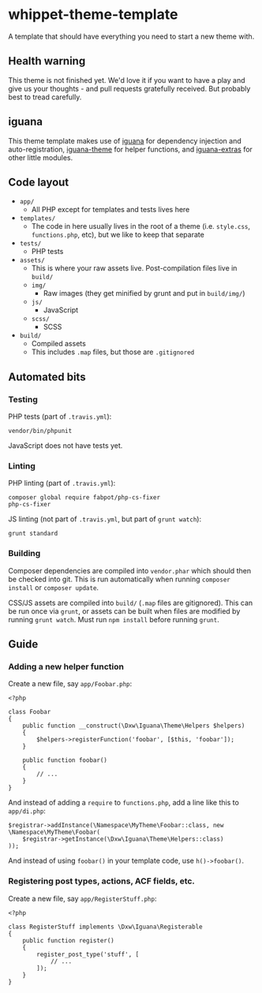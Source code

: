 # whippet-theme-template

A template that should have everything you need to start a new theme with.

## Health warning

This theme is not finished yet. We'd love it if you want to have a play and give us your thoughts - and pull requests gratefully received. But probably best to tread carefully.

## iguana

This theme template makes use of [iguana](https://github.com/dxw/iguana) for dependency injection and auto-registration, [iguana-theme](https://github.com/dxw/iguana-theme) for helper functions, and [iguana-extras](https://github.com/dxw/iguana-extras) for other little modules.

## Code layout

- `app/`
    - All PHP except for templates and tests lives here
- `templates/`
    - The code in here usually lives in the root of a theme (i.e. `style.css`, `functions.php`, etc), but we like to keep that separate
- `tests/`
    - PHP tests
- `assets/`
    - This is where your raw assets live. Post-compilation files live in `build/`
    - `img/`
        - Raw images (they get minified by grunt and put in `build/img/`)
    - `js/`
        - JavaScript
    - `scss/`
        - SCSS
- `build/`
    - Compiled assets
    - This includes `.map` files, but those are `.gitignored`

## Automated bits

### Testing

PHP tests (part of `.travis.yml`):

    vendor/bin/phpunit

JavaScript does not have tests yet.

### Linting

PHP linting (part of `.travis.yml`):

    composer global require fabpot/php-cs-fixer
    php-cs-fixer

JS linting (not part of `.travis.yml`, but part of `grunt watch`):

    grunt standard

### Building

Composer dependencies are compiled into `vendor.phar` which should then be checked into git. This is run automatically when running `composer install` or `composer update`.

CSS/JS assets are compiled into `build/` (`.map` files are gitignored). This can be run once via `grunt`, or assets can be built when files are modified by running `grunt watch`. Must run `npm install` before running `grunt`.

## Guide

### Adding a new helper function

Create a new file, say `app/Foobar.php`:

```
<?php

class Foobar
{
    public function __construct(\Dxw\Iguana\Theme\Helpers $helpers)
    {
        $helpers->registerFunction('foobar', [$this, 'foobar']);
    }

    public function foobar()
    {
        // ...
    }
}
```

And instead of adding a `require` to `functions.php`, add a line like this to `app/di.php`:

```
$registrar->addInstance(\Namespace\MyTheme\Foobar::class, new \Namespace\MyTheme\Foobar(
    $registrar->getInstance(\Dxw\Iguana\Theme\Helpers::class)
));
```

And instead of using `foobar()` in your template code, use `h()->foobar()`.

### Registering post types, actions, ACF fields, etc.

Create a new file, say `app/RegisterStuff.php`:

```
<?php

class RegisterStuff implements \Dxw\Iguana\Registerable
{
    public function register()
    {
        register_post_type('stuff', [
            // ...
        ]);
    }
}
```
